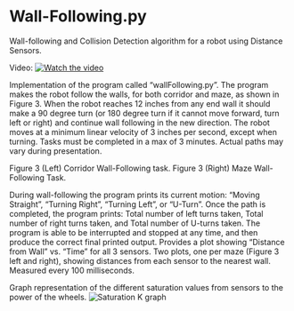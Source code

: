 # Wall-Following.py
Wall-following and Collision Detection algorithm for a robot using Distance Sensors.

Video:
[![Watch the video](https://img.youtube.com/vi/L3jJf1lHEZY/maxresdefault.jpg)](https://youtu.be/L3jJf1lHEZY)

Implementation of the program called “wallFollowing.py”. The program makes the robot follow the
walls, for both corridor and maze, as shown in Figure 3. When the robot reaches 12 inches from
any end wall it should make a 90 degree turn (or 180 degree turn if it cannot move forward, turn
left or right) and continue wall following in the new direction. The robot moves at a
minimum linear velocity of 3 inches per second, except when turning. Tasks must be completed
in a max of 3 minutes. Actual paths may vary during presentation.


Figure 3 (Left) Corridor Wall-Following task. Figure 3 (Right) Maze Wall-Following Task.


During wall-following the program prints its current motion: “Moving Straight”, “Turning
Right”, “Turning Left”, or “U-Turn”. Once the path is completed, the program prints: Total number of left turns taken, Total number of right turns taken, and Total number of U-turns taken. 
The program is able to be interrupted and stopped at any time, and then produce the correct final printed output. 
Provides a plot showing “Distance from Wall” vs. “Time” for all 3 sensors. 
Two plots, one per maze (Figure 3 left and right), showing distances from each sensor to the nearest wall. 
Measured every 100 milliseconds.

Graph representation of the different saturation values from sensors to the power of the wheels. 
![Saturation K graph](https://psv4.userapi.com/c856220/u10881347/docs/d4/b04f0d5c462d/s.png?extra=4hdmz-NO5ZEroHxAAf_hY1ixeXNHSzbpvlcumH26GtmO5fwL4coOrDwKLzMZH0XtnhReGT4ER1iheinzkdlM40Dx7P0b0ZdCvFwibIl8B_nd3tkoi5TaE-CBzb3B5d5rBX48P4p8RAuak4fm0B7EaiE)

